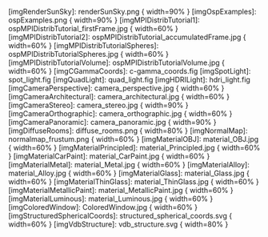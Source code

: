 [imgTutorial1]: tutorial_firstframe.png
[imgTutorial2]: tutorial_accumulatedframe.png
[imgRenderSunSky]: renderSunSky.png { width=90% }
[imgOspExamples]: ospExamples.png { width=90% }
[imgMPIDistribTutorial1]: ospMPIDistribTutorial_firstFrame.jpg { width=60% }
[imgMPIDistribTutorial2]: ospMPIDistribTutorial_accumulatedFrame.jpg { width=60% }
[imgMPIDistribTutorialSpheres]: ospMPIDistribTutorialSpheres.jpg { width=60% }
[imgMPIDistribTutorialVolume]: ospMPIDistribTutorialVolume.jpg { width=60% }
[imgCGammaCoords]: c-gamma_coords.fig
[imgSpotLight]: spot_light.fig
[imgQuadLight]: quad_light.fig
[imgHDRILight]: hdri_light.fig
[imgCameraPerspective]: camera_perspective.jpg { width=60% }
[imgCameraArchitectural]: camera_architectural.jpg { width=60% }
[imgCameraStereo]: camera_stereo.jpg { width=90% }
[imgCameraOrthographic]: camera_orthographic.jpg { width=60% }
[imgCameraPanoramic]: camera_panoramic.jpg { width=90% }
[imgDiffuseRooms]: diffuse_rooms.png { width=80% }
[imgNormalMap]: normalmap_frustum.png { width=60% }
[imgMaterialOBJ]: material_OBJ.jpg { width=60% }
[imgMaterialPrincipled]: material_Principled.jpg { width=60% }
[imgMaterialCarPaint]: material_CarPaint.jpg { width=60% }
[imgMaterialMetal]: material_Metal.jpg { width=60% }
[imgMaterialAlloy]: material_Alloy.jpg { width=60% }
[imgMaterialGlass]: material_Glass.jpg { width=60% }
[imgMaterialThinGlass]: material_ThinGlass.jpg { width=60% }
[imgMaterialMetallicPaint]: material_MetallicPaint.jpg { width=60% }
[imgMaterialLuminous]: material_Luminous.jpg { width=60% }
[imgColoredWindow]: ColoredWindow.jpg { width=60% }
[imgStructuredSphericalCoords]: structured_spherical_coords.svg { width=60% }
[imgVdbStructure]: vdb_structure.svg { width=80% }

